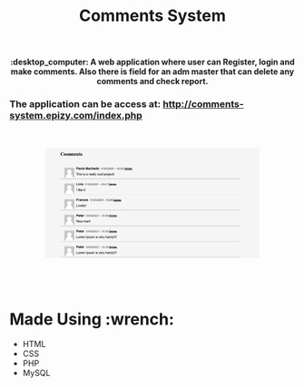 <h1 align="center">Comments System</h1>
<br>
<h4 align="center">:desktop_computer: A web application where user can Register, login and make comments. Also there is field for an adm master that can delete any comments and check report.
</h4>

### The application can be access at: http://comments-system.epizy.com/index.php
<br>

<p align="center">
<img width="75%" src="https://github.com/FernandoSequineli/system-login-comments-php-mysql/blob/master/readme/Screenshot%202021-03-01%20at%2010.12.28.png"/>
</p>
<br><br>

<h1 id="tools">Made Using :wrench:</h1>

* HTML
* CSS
* PHP
* MySQL

